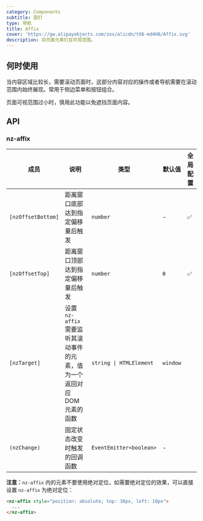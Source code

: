 ```yaml
---
category: Components
subtitle: 固钉
type: 导航
title: Affix
cover: 'https://gw.alipayobjects.com/zos/alicdn/tX6-md4H6/Affix.svg'
description: 将页面元素钉在可视范围。
---
```



## 何时使用

当内容区域比较长，需要滚动页面时，这部分内容对应的操作或者导航需要在滚动范围内始终展现。常用于侧边菜单和按钮组合。

页面可视范围过小时，慎用此功能以免遮挡页面内容。


## API


### nz-affix

| 成员               | 说明                                                                      | 类型                    | 默认值   | 全局配置 |
| ------------------ | ------------------------------------------------------------------------- | ----------------------- | -------- | -------- |
| `[nzOffsetBottom]` | 距离窗口底部达到指定偏移量后触发                                          | `number`                | -        | ✅        |
| `[nzOffsetTop]`    | 距离窗口顶部达到指定偏移量后触发                                          | `number`                | `0`      | ✅        |
| `[nzTarget]`       | 设置 `nz-affix` 需要监听其滚动事件的元素，值为一个返回对应 DOM 元素的函数 | `string \| HTMLElement` | `window` |
| `(nzChange)`       | 固定状态改变时触发的回调函数                                              | `EventEmitter<boolean>` | -        |

**注意：**`nz-affix` 内的元素不要使用绝对定位，如需要绝对定位的效果，可以直接设置 `nz-affix` 为绝对定位：

```html
<nz-affix style="position: absolute; top: 10px, left: 10px">
  ...
</nz-affix>
```

